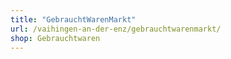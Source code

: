 ```yaml
---
title: "GebrauchtWarenMarkt"
url: /vaihingen-an-der-enz/gebrauchtwarenmarkt/
shop: Gebrauchtwaren
---
```

